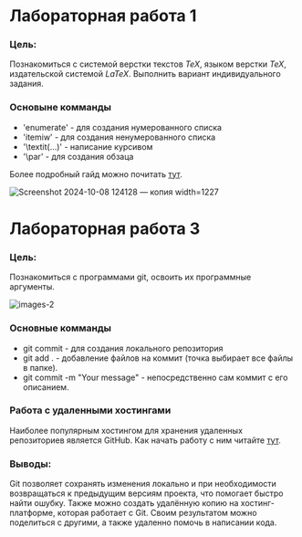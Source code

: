 # Лабораторная работа 1

### Цель:

Познакомиться с системой верстки текстов *TeX*, языком верстки *TeX*, издательской системой *LaTeX*. Выполнить вариант индивидуального задания.

### Основыне комманды 

* 'enumerate' - для создания нумерованного списка
* 'itemiw' - для создания ненумерованного списка
* '\textit(...)' - написание курсивом
* '\par' - для создания обзаца

Более подробный гайд можно почитать [тут](https://www.overleaf.com/learn/latex/Learn_LaTeX_in_30_minutes).

![Screenshot 2024-10-08 124128 — копия width=1227](https://github.com/user-attachments/assets/ee1a807a-ba3b-43db-8745-6ee7ca461c58)

# Лабораторная работа 3

### Цель:

Познакомиться с программами git, освоить их программные аргументы.

![images-2](https://github.com/user-attachments/assets/08b75428-452f-4fd1-8085-e4311be568e0)

### Основные комманды

* git commit - для создания локального репозитория
* git add . - добавление файлов на коммит (точка выбирает все файлы в папке).
* git commit -m "Your message" - непосредственно сам коммит с его описанием.

### Работа с удаленными хостингами

Наиболее популярным хостингом для хранения удаленных репозиториев является GitHub.
Как начать работу с ним читайте [тут](https://ru.hexlet.io/courses/intro_to_git/lessons/github/theory_unit).

### Выводы:

Git позволяет сохранять изменения локально и при необходимости возвращаться к предыдущим версиям проекта, что помогает быстро найти ошубку. Также можно создать удалённую копию на хостинг-платформе, которая работает с Git. Своим результатом можно поделиться с другими, а также удаленно помочь в написании кода.
